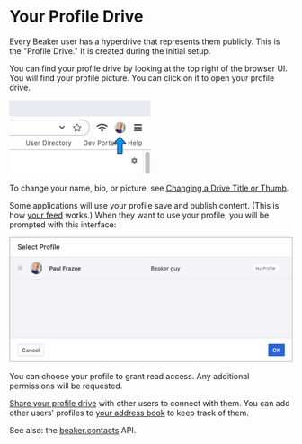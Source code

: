 # Your Profile Drive

Every Beaker user has a hyperdrive that represents them publicly. This is the "Profile Drive." It is created during the initial setup.

You can find your profile drive by looking at the top right of the browser UI. You will find your profile picture. You can click on it to open your profile drive.

![](../.gitbook/assets/profile-button.png)

To change your name, bio, or picture, see [Changing a Drive Title or Thumb](../beginner/changing-a-drive-title-or-thumb.md).

Some applications will use your profile save and publish content. \(This is how [your feed]() works.\) When they want to use your profile, you will be prompted with this interface:

![](../.gitbook/assets/select-profile-modal.png)

You can choose your profile to grant read access. Any additional permissions will be requested.

[Share your profile drive](../beginner/sharing-hyperdrives.md) with other users to connect with them. You can add other users' profiles to [your address book](your-address-book.md) to keep track of them.

See also: the [beaker.contacts](../apis/beaker.contacts.md) API.

